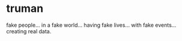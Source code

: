 # truman
fake people... in a fake world... having fake lives... with fake events... creating real data.
